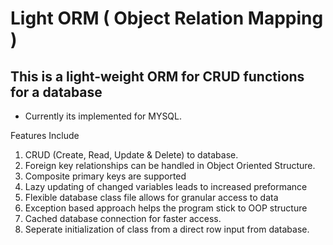 # Light ORM ( Object Relation Mapping )

## This is a light-weight ORM for CRUD functions for a database

* Currently its implemented for MYSQL.

Features Include

1. CRUD (Create, Read, Update & Delete) to database.
2. Foreign key relationships can be handled in Object Oriented Structure.
3. Composite primary keys are supported
4. Lazy updating of changed variables leads to increased preformance
5. Flexible database class file allows for granular access to data
6. Exception based approach helps the program stick to OOP structure
7. Cached database connection for faster access.
8. Seperate initialization of class from a direct row input from database.
